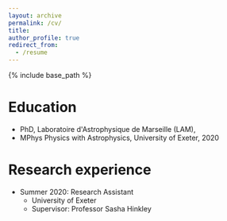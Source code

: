```yaml
---
layout: archive
permalink: /cv/
title:
author_profile: true
redirect_from:
  - /resume
---
```


{% include base_path %}

Education
======
<p style="font-size:100%;">

<ul>
  <li>PhD, Laboratoire d'Astrophysique de Marseille (LAM), </li>
  <li>MPhys Physics with Astrophysics, University of Exeter, 2020</li>

</ul>
</p>


Research experience
======
* Summer 2020: Research Assistant
  * University of Exeter 
  * Supervisor: Professor Sasha Hinkley

<!---  
Skills
======
* Skill 1
* Skill 2
  * Sub-skill 2.1
  * Sub-skill 2.2
  * Sub-skill 2.3
* Skill 3

Publications
======
  <ul>{% for post in site.publications %}
    {% include archive-single-cv.html %}
  {% endfor %}</ul>
  
Talks
======
  <ul>{% for post in site.talks %}
    {% include archive-single-talk-cv.html %}
  {% endfor %}</ul>
  
Teaching
======
  <ul>{% for post in site.teaching %}
    {% include archive-single-cv.html %}
  {% endfor %}</ul>

--->
  
